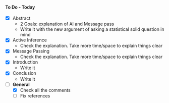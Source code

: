 #### To Do - Today
- [x] Abstract
	- 2 Goals: explanation of AI and Message pass
	- Write it with the new argument of asking a statistical solid question in mind
- [x] Active Inference
	- Check the explanation. Take more time/space to explain things clear
- [x] Message Passing
	- Check the explanation. Take more time/space to explain things clear
- [x] Introduction
	- Write it
- [x] Conclusion
	- Write it
- [ ] **General**
	- [x] Check all the comments
	- [ ] Fix references